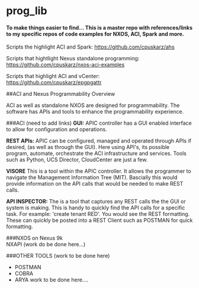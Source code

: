 # prog_lib

#### To make things easier to find... This is a master repo with references/links to my specific repos of code examples for NXOS, ACI, Spark and more.  

Scripts the highlight ACI and Spark: 
<https://github.com/cpuskarz/ahs>

Scripts that hightlight Nexus standalone programming: <https://github.com/cpuskarz/nxos-aci-examples>

Scripts that highlight ACI and vCenter:
<https://github.com/cpuskarz/epgpgattr>


##ACI and Nexus Programmability Overview  

ACI as well as standalone NXOS are designed for programmability. The software has APIs and tools to enhance the programmability experience. 

###ACI  (need to add links)
**GUI:** APIC controller has a GUI enabled interface to allow for configuration and operations.  

**REST APIs:** APIC can be configured, managed and operated through APIs if desired, (as well as through the GUI). Here using API's, its possible program, automate, orchestrate the ACI infrastructure and services. Tools such as Python, UCS Director, CloudCenter are just a few.

**VISORE** This is a tool within the APIC controller. It allows the programmer to navigate the Management Information Tree (MIT). Bascially this would provide information on the API calls that would be needed to make REST calls. 

**API INSPECTOR:** The is a tool that captures any REST calls the the GUI or system is making. This is handy to quickly find the API calls for a specific task. For example: 'create tenant RED'. You would see the REST formatting. These can quickly be posted into a REST Client such as POSTMAN for quick formatting.

###NXOS on Nexus 9k  
NXAPI
(work do be done here...)


###OTHER TOOLS (work to be done here)
- POSTMAN
- COBRA
- ARYA
work to be done here....





